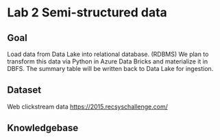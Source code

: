 # 	Lab 2 Semi-structured data 

## Goal
Load data from Data Lake into relational database.  (RDBMS)  We plan to transform this data via Python in Azure Data Bricks and materialize it in DBFS.  The summary table will be written back to Data Lake for ingestion.

## Dataset

Web clickstream data https://2015.recsyschallenge.com/

## Knowledgebase
